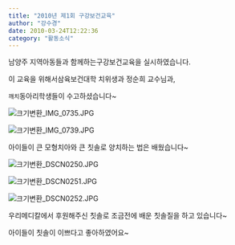 ```yaml
---
title: "2010년 제1회 구강보건교육"
author: "강수경"
date: 2010-03-24T12:22:36
category: "활동소식"
---
```


남양주 지역아동들과 함께하는구강보건교육을 실시하였습니다.

이 교육을 위해서삼육보건대학 치위생과 정순희 교수님과,

`깨치`동아리학생들이 수고하셨습니다~

![크기변환_IMG_0735.JPG](/files/attach/images/382/023/002/059b965ef1208e00910c866d65f978cd.JPG)

![크기변환_IMG_0739.JPG](/files/attach/images/382/023/002/c3cccadfa15bb60d177a8dc7ee16180c.JPG)

아이들이 큰 모형치아와 큰 칫솔로 양치하는 법은 배웠습니다~

![크기변환_DSCN0250.JPG](/files/attach/images/382/023/002/23d2048f9aad75a436a6c939c39f5a33.JPG)

![크기변환_DSCN0251.JPG](/files/attach/images/382/023/002/b833b72293edf07263063f530649915e.JPG)

![크기변환_DSCN0252.JPG](/files/attach/images/382/023/002/f532de454a83598f3aee06d0db443d04.JPG)

우리메디칼에서 후원해주신 칫솔로 조금전에 배운 칫솔질을 하고 있습니다~

아이들이 칫솔이 이쁘다고 좋아하였어요~
